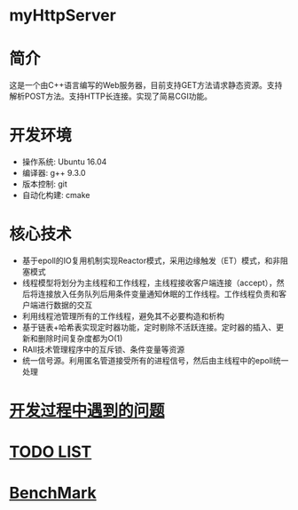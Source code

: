# myHttpServer

# 简介
这是一个由C++语言编写的Web服务器，目前支持GET方法请求静态资源。支持解析POST方法。支持HTTP长连接。实现了简易CGI功能。

# 开发环境

- 操作系统: Ubuntu 16.04
- 编译器: g++ 9.3.0
- 版本控制: git
- 自动化构建: cmake

# 核心技术

- 基于epoll的IO复用机制实现Reactor模式，采用边缘触发（ET）模式，和非阻塞模式
- 线程模型将划分为主线程和工作线程，主线程接收客户端连接（accept），然后将连接放入任务队列后用条件变量通知休眠的工作线程。工作线程负责和客户端进行数据的交互
- 利用线程池管理所有的工作线程，避免其不必要构造和析构
- 基于链表+哈希表实现定时器功能，定时剔除不活跃连接。定时器的插入、更新和删除时间复杂度都为O(1)
- RAII技术管理程序中的互斥锁、条件变量等资源
- 统一信号源。利用匿名管道接受所有的进程信号，然后由主线程中的epoll统一处理

# [开发过程中遇到的问题](开发过程中遇到的问题.md)

# [TODO LIST](TODOList.md)

# [BenchMark](benchMark.md)
